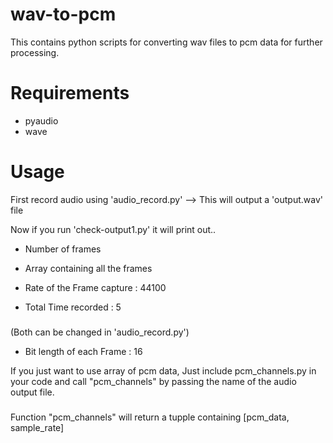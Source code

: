# wav-to-pcm
This contains python scripts for converting wav files to pcm data for further processing. 

# Requirements
* pyaudio
* wave

# Usage
First record audio using 'audio_record.py'
--> This will output a 'output.wav' file

Now if you run 'check-output1.py' it will print out..
* Number of frames
* Array containing all the frames 

* Rate of the Frame capture : 44100
* Total Time recorded : 5 
###
(Both can be changed in 'audio_record.py')
* Bit length of each Frame : 16

If you just want to use array of pcm data, Just include pcm_channels.py in your code and call "pcm_channels" by passing the name of the audio output file.
###
Function "pcm_channels" will return a tupple containing [pcm_data, sample_rate]
